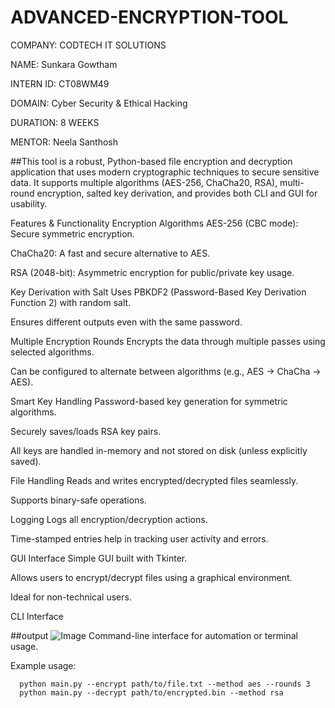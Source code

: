 # ADVANCED-ENCRYPTION-TOOL

COMPANY: CODTECH IT SOLUTIONS

NAME: Sunkara Gowtham

INTERN ID: CT08WM49

DOMAIN: Cyber Security & Ethical Hacking

DURATION: 8 WEEKS

MENTOR: Neela Santhosh

##This tool is a robust, Python-based file encryption and decryption application that uses modern cryptographic techniques to secure sensitive data. It supports multiple algorithms (AES-256, ChaCha20, RSA), multi-round encryption, salted key derivation, and provides both CLI and GUI for usability.

Features & Functionality
  Encryption Algorithms
    AES-256 (CBC mode): Secure symmetric encryption.

ChaCha20: A fast and secure alternative to AES.

RSA (2048-bit): Asymmetric encryption for public/private key usage.

 Key Derivation with Salt
Uses PBKDF2 (Password-Based Key Derivation Function 2) with random salt.

Ensures different outputs even with the same password.

 Multiple Encryption Rounds
Encrypts the data through multiple passes using selected algorithms.

Can be configured to alternate between algorithms (e.g., AES → ChaCha → AES).

 Smart Key Handling
Password-based key generation for symmetric algorithms.

Securely saves/loads RSA key pairs.

All keys are handled in-memory and not stored on disk (unless explicitly saved).

 File Handling
Reads and writes encrypted/decrypted files seamlessly.

Supports binary-safe operations.

 Logging
Logs all encryption/decryption actions.

Time-stamped entries help in tracking user activity and errors.

 GUI Interface
Simple GUI built with Tkinter.

Allows users to encrypt/decrypt files using a graphical environment.

Ideal for non-technical users.

 CLI Interface


 ##output
   ![Image](https://github.com/user-attachments/assets/8eeeacbd-2d43-4079-ae2d-37134fd2f8c9)
Command-line interface for automation or terminal usage.

Example usage:

      python main.py --encrypt path/to/file.txt --method aes --rounds 3
      python main.py --decrypt path/to/encrypted.bin --method rsa
